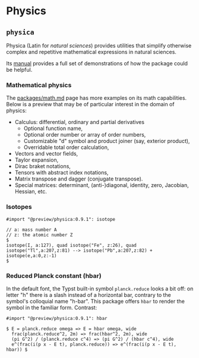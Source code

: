 # Physics

## `physica`

Physica (Latin for _natural sciences_) provides utilities that simplify
otherwise complex and repetitive mathematical expressions in natural sciences.

Its [manual](https://github.com/Leedehai/typst-physics/blob/master/physica-manual.pdf)
provides a full set of demonstrations of how the package could be helpful.

### Mathematical physics

The [packages/math.md](./math.md#common-notations) page has more examples on its
math capabilities. Below is a preview that may be of particular interest in the
domain of physics:
* Calculus: differential, ordinary and partial derivatives
  * Optional function name,
  * Optional order number or array of order numbers,
  * Customizable "d" symbol and product joiner (say, exterior product),
  * Overridable total order calculation,
* Vectors and vector fields,
* Taylor expansion,
* Dirac braket notations,
* Tensors with abstract index notations,
* Matrix transpose and dagger (conjugate transpose).
* Special matrices: determinant, (anti-)diagonal, identity, zero, Jacobian,
Hessian, etc. <!-- TODO Add rotation and gram matrices in physica:0.9.2 -->

### Isotopes

```typ
#import "@preview/physica:0.9.1": isotope

// a: mass number A
// z: the atomic number Z
$
isotope(I, a:127), quad isotope("Fe", z:26), quad
isotope("Tl",a:207,z:81) --> isotope("Pb",a:207,z:82) + isotope(e,a:0,z:-1)
$
```

### Reduced Planck constant (hbar)

In the default font, the Typst built-in symbol `planck.reduce` looks a bit off:
on letter "h" there is a slash instead of a horizontal bar, contrary to the
symbol's colloquial name "h-bar". This package offers `hbar` to render the
symbol in the familiar form⁠. Contrast:

```typ
#import "@preview/physica:0.9.1": hbar

$ E = planck.reduce omega => E = hbar omega, wide
  frac(planck.reduce^2, 2m) => frac(hbar^2, 2m), wide
  (pi G^2) / (planck.reduce c^4) => (pi G^2) / (hbar c^4), wide
  e^(frac(i(p x - E t), planck.reduce)) => e^(frac(i(p x - E t), hbar)) $
```
